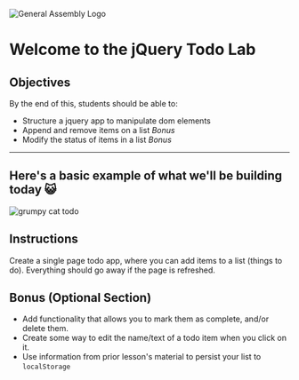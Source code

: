 ![General Assembly Logo](https://camo.githubusercontent.com/1a91b05b8f4d44b5bbfb83abac2b0996d8e26c92/687474703a2f2f692e696d6775722e636f6d2f6b6538555354712e706e67)

# Welcome to the jQuery Todo Lab

## Objectives

By the end of this, students should be able to:

- Structure a jquery app to manipulate dom elements
- Append and remove items on a list  *Bonus*
- Modify the status of items in a list  *Bonus*
<hr>

## Here's a basic example of what we'll be building today 😺

![grumpy cat todo](https://git.generalassemb.ly/raw/WDIplus-ATX/jQuery-Todo-List/master/assets/grumpy_cat_todo.jpg)

## Instructions

Create a single page todo app, where you can add items to a list (things to do). Everything should go away if the page is refreshed.

## Bonus (Optional Section)

- Add functionality that allows you to mark them as complete, and/or delete them. 
- Create some way to edit the name/text of a todo item when you click on it.
- Use information from prior lesson's material to persist your list to ```localStorage```
